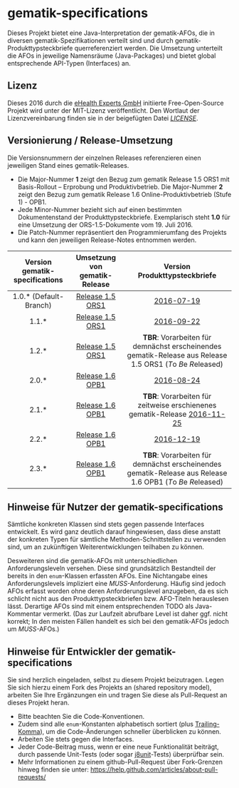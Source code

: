 # gematik-specifications

Dieses Projekt bietet eine Java-Interpretation der gematik-AFOs, die in diversen gematik-Spezifikationen verteilt sind und durch gematik-Produkttypsteckbriefe querreferenziert werden. Die Umsetzung unterteilt die AFOs in jeweilige Namensräume (Java-Packages) und bietet global entsprechende API-Typen (Interfaces) an.

## Lizenz

Dieses 2016 durch die [eHealth Experts GmbH](http://www.ehealthexperts.de) initiierte Free-Open-Source Projekt wird unter der MIT-Lizenz veröffentlicht. Den Wortlaut der Lizenzvereinbarung finden sie in der beigefügten Datei *[LICENSE](LICENSE)*.

## Versionierung / Release-Umsetzung

Die Versionsnummern der einzelnen Releases referenzieren einen jeweiligen Stand eines gematik-Releases.
- Die Major-Nummer **1** zeigt den Bezug zum gematik Release 1.5 ORS1 mit Basis-Rollout – Erprobung und Produktivbetrieb.
  Die Major-Nummer **2** zeigt den Bezug zum gematik Release 1.6 Online-Produktivbetrieb (Stufe 1) - OPB1.
- Jede Minor-Nummer bezieht sich auf einen bestimmten Dokumentenstand der Produkttypsteckbriefe. Exemplarisch steht **1.0** für eine Umsetzung der ORS-1.5-Dokumente vom 19. Juli 2016.
- Die Patch-Nummer repräsentiert den Programmierumfang des Projekts und kann den jeweiligen Release-Notes entnommen werden. 

|  Version gematik-specifications |                                  Umsetzung von gematik-Release                                  |                                           Version Produkttypsteckbriefe                                          |
|:-------------------------------:|:-----------------------------------------------------------------------------------------------:|:----------------------------------------------------------------------------------------------------------------------------------------------------------------------------------:|
| 1.0.* (Default-Branch)          | [Release 1.5 ORS1](http://www.gematik.de/cms/de/spezifikation/release_1_5_ors1/release_1_5.jsp) | [2016-07-19](http://www.gematik.de/cms/media/dokumente/ors1_release_1_5/ORS1_Produkttypsteckbriefe_20160719.zip)                                                     |
| 1.1.*                           | [Release 1.5 ORS1](http://www.gematik.de/cms/de/spezifikation/release_1_5_ors1/release_1_5.jsp) | [2016-09-22](http://www.gematik.de/cms/media/dokumente/ors1_release_1_5/ORS1_Produkttypsteckbriefe_20160922.zip)                                                     |
| 1.2.*                           | [Release 1.5 ORS1](http://www.gematik.de/cms/de/spezifikation/release_1_5_ors1/release_1_5.jsp) | **TBR**: Vorarbeiten für demnächst erscheinendes gematik-Release aus Release 1.5 ORS1 (*T*o *B*e *R*eleased)                                                                       |
| 2.0.*                           | [Release 1.6 OPB1](http://www.gematik.de/cms/de/spezifikation/release_1_6_opb1/release_1_9.jsp) | [2016-08-24](http://www.gematik.de/cms/media/dokumente/opb1_release_1_6/OPB1_Produkttypsteckbriefe_20160824.zip)                                                     |
| 2.1.*                           | [Release 1.6 OPB1](http://www.gematik.de/cms/de/spezifikation/release_1_6_opb1/release_1_9.jsp) | **TBR**: Vorarbeiten für zeitweise erschienenes gematik-Release [2016-11-25](http://www.gematik.de/cms/media/dokumente/opb1_release_1_6/OPB1_Produkttypsteckbriefe_20161125.zip) |
| 2.2.*                           | [Release 1.6 OPB1](http://www.gematik.de/cms/de/spezifikation/release_1_6_opb1/release_1_9.jsp) | [2016-12-19](http://www.gematik.de/cms/media/dokumente/opb1_release_1_6/OPB1_Produkttypsteckbriefe_20161219.zip)                                                     |
| 2.3.*                           | [Release 1.6 OPB1](http://www.gematik.de/cms/de/spezifikation/release_1_6_opb1/release_1_9.jsp) | **TBR**: Vorarbeiten für demnächst erscheinendes gematik-Release aus Release 1.6 OPB1 (*T*o *B*e *R*eleased)                                                                       |

## Hinweise für Nutzer der gematik-specifications

Sämtliche konkreten Klassen sind stets gegen passende Interfaces entwickelt. Es wird ganz deutlich darauf hingewiesen, dass diese anstatt der konkreten Typen für sämtliche Methoden-Schnittstellen zu verwenden sind, um an zukünftigen Weiterentwicklungen teilhaben zu können.

Desweiteren sind die gematik-AFOs mit unterschiedlichen Anforderungsleveln versehen. Diese sind grundsätzlich Bestandteil der bereits in den `enum`-Klassen erfassten AFOs. Eine Nichtangabe eines Anforderungslevels impliziert eine *MUSS*-Anforderung. Häufig sind jedoch AFOs erfasst worden ohne deren Anforderungslevel anzugeben, da es sich schlicht nicht aus den Produkttypsteckbriefen bzw. AFO-Titeln herauslesen lässt. Derartige AFOs sind mit einem entsprechenden TODO als Java-Kommentar vermerkt. (Das zur Laufzeit abrufbare Level ist daher ggf. nicht korrekt; In den meisten Fällen handelt es sich bei den gematik-AFOs jedoch um *MUSS*-AFOs.)

## Hinweise für Entwickler der gematik-specifications

Sie sind herzlich eingeladen, selbst zu diesem Projekt beizutragen. Legen Sie sich hierzu einem Fork des Projekts an (shared repository model), arbeiten Sie Ihre Ergänzungen ein und tragen Sie diese als Pull-Request an dieses Projekt heran.
- Bitte beachten Sie die Code-Konventionen. 
- Zudem sind alle `enum`-Konstanten alphabetisch sortiert (plus [Trailing-Komma](http://docs.oracle.com/javase/specs/jls/se8/html/jls-8.html#jls-8.9)), um die Code-Änderungen schneller überblicken zu können.
- Arbeiten Sie stets gegen die Interfaces.
- Jeder Code-Beitrag muss, wenn er eine neue Funktionalität beiträgt, durch passende Unit-Tests (oder sogar [j8unit](https://github.com/j8unit-team/j8unit)-Tests) überprüfbar sein.
- Mehr Informationen zu einem github-Pull-Request über Fork-Grenzen hinweg finden sie unter: https://help.github.com/articles/about-pull-requests/
